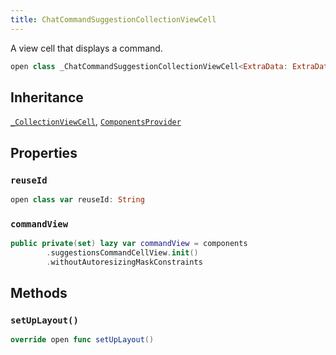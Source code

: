 ```yaml
---
title: ChatCommandSuggestionCollectionViewCell
---
```


A view cell that displays a command.

``` swift
open class _ChatCommandSuggestionCollectionViewCell<ExtraData: ExtraDataTypes>: _CollectionViewCell, ComponentsProvider 
```

## Inheritance

[`_CollectionViewCell`](../../_collection-view-cell), [`ComponentsProvider`](../../../utils/components-provider)

## Properties

### `reuseId`

``` swift
open class var reuseId: String 
```

### `commandView`

``` swift
public private(set) lazy var commandView = components
        .suggestionsCommandCellView.init()
        .withoutAutoresizingMaskConstraints
```

## Methods

### `setUpLayout()`

``` swift
override open func setUpLayout() 
```
